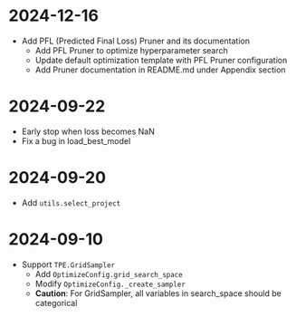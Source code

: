 # 2024-12-16

- Add PFL (Predicted Final Loss) Pruner and its documentation
  - Add PFL Pruner to optimize hyperparameter search
  - Update default optimization template with PFL Pruner configuration
  - Add Pruner documentation in README.md under Appendix section

# 2024-09-22

- Early stop when loss becomes NaN
- Fix a bug in load_best_model

# 2024-09-20

- Add `utils.select_project`

# 2024-09-10

- Support `TPE.GridSampler`
  - Add `OptimizeConfig.grid_search_space`
  - Modify `OptimizeConfig._create_sampler`
  - **Caution**: For GridSampler, all variables in search_space should be categorical
